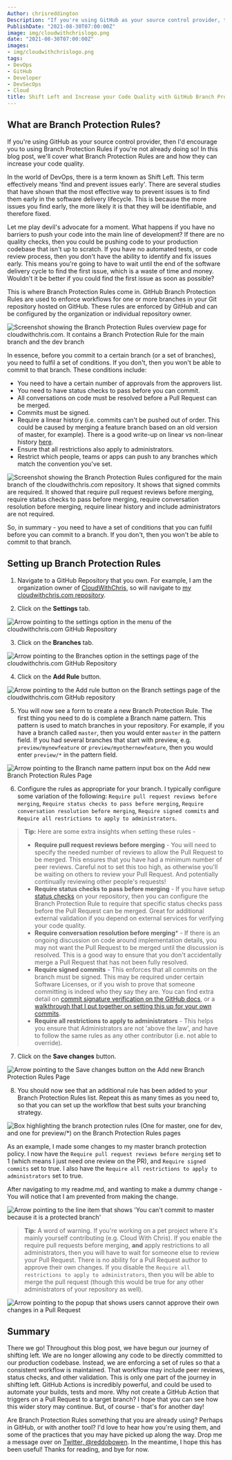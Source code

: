 ```yaml
---
Author: chrisreddington
Description: "If you're using GitHub as your source control provider, then I'd encourage you to using Branch Protection Rules if you're not already doing so! In this blog post, we'll cover what Branch Protection Rules are and how they can increase your code quality."
PublishDate: "2021-08-30T07:00:00Z"
image: img/cloudwithchrislogo.png
date: "2021-08-30T07:00:00Z"
images:
- img/cloudwithchrislogo.png
tags:
- DevOps
- GitHub
- Developer
- DevSecOps
- Cloud
title: Shift Left and Increase your Code Quality with GitHub Branch Protection Rules
---
```

## What are Branch Protection Rules?

If you're using GitHub as your source control provider, then I'd encourage you to using Branch Protection Rules if you're not already doing so! In this blog post, we'll cover what Branch Protection Rules are and how they can increase your code quality.

In the world of DevOps, there is a term known as Shift Left. This term effectively means 'find and prevent issues early'. There are several studies that have shown that the most effective way to prevent issues is to find them early in the software delivery lifecycle. This is because the more issues you find early, the more likely it is that they will be identifiable, and therefore fixed.

Let me play devil's advocate for a moment. What happens if you have no barriers to push your code into the main line of development? If there are no quality checks, then you could be pushing code to your production codebase that isn't up to scratch. If you have no automated tests, or code review process, then you don't have the ability to identify and fix issues early. This means you're going to have to wait until the end of the software delivery cycle to find the first issue, which is a waste of time and money. Wouldn't it be better if you could find the first issue as soon as possible?

This is where Branch Protection Rules come in. GitHub Branch Protection Rules are used to enforce workflows for one or more branches in your Git repository hosted on GitHub. These rules are enforced by GitHub and can be configured by the organization or individual repository owner.

![Screenshot showing the Branch Protection Rules overview page for cloudwithchris.com. It contains a Branch Protection Rule for the main branch and the dev branch](/img/blog/use-github-branch-protection-rules/branch-protection-overview.png)

In essence, before you commit to a certain branch (or a set of branches), you need to fulfil a set of conditions. If you don't, then you won't be able to commit to that branch. These conditions include:

* You need to have a certain number of approvals from the approvers list.
* You need to have status checks to pass before you can commit.
* All conversations on code must be resolved before a Pull Request can be merged.
* Commits must be signed.
* Require a linear history (i.e. commits can't be pushed out of order. This could be caused by merging a feature branch based on an old version of master, for example). There is a good write-up on linear vs non-linear history [here](https://www.bitsnbites.eu/a-tidy-linear-git-history/).
* Ensure that all restrictions also apply to administrators.
* Restrict which people, teams or apps can push to any branches which match the convention you've set.

![Screenshot showing the Branch Protection Rules configured for the main branch of the cloudwithchris.com repository. It shows that signed commits are required. It showed that require pull request reviews before merging, require status checks to pass before merging, require conversation resolution before merging, require linear history and include administrators are not required.](/img/blog/use-github-branch-protection-rules/branch-protection-rules-main.png)

So, in summary - you need to have a set of conditions that you can fulfil before you can commit to a branch. If you don't, then you won't be able to commit to that branch.

## Setting up Branch Protection Rules

1. Navigate to a GitHub Repository that you own. For example, I am the organization owner of [CloudWithChris](https://github.com/CloudWithChris/), so will navigate to [my cloudwithchris.com repository](https://github.com/CloudWithChris/cloudwithchris.com).

2. Click on the **Settings** tab.

  ![Arrow pointing to the settings option in the menu of the cloudwithchris.com GitHub Repository](/img/blog/use-github-branch-protection-rules/step-1.png)

3. Click on the **Branches** tab.

  ![Arrow pointing to the Branches option in the settings page of the cloudwithchris.com GitHub Repository](/img/blog/use-github-branch-protection-rules/step-2.png)

4. Click on the **Add Rule** button.

  ![Arrow pointing to the Add rule button on the Branch settings page of the cloudwithchris.com GitHub repository](/img/blog/use-github-branch-protection-rules/step-3.png)

5. You will now see a form to create a new Branch Protection Rule. The first thing you need to do is complete a Branch name pattern. This pattern is used to match branches in your repository. For example, if you have a branch called `master`, then you would enter `master` in the pattern field. If you had several branches that start with preview, e.g. `preview/mynewfeature` or `preview/myothernewfeature`, then you would enter `preview/*` in the pattern field.

  ![Arrow pointing to the Branch name pattern input box on the Add new Branch Protection Rules Page](/img/blog/use-github-branch-protection-rules/step-4.png)

6. Configure the rules as appropriate for your branch. I typically configure some variation of the following: ``Require pull request reviews before merging``, ``Require status checks to pass before merging``, ``Require conversation resolution before merging``, ``Require signed commits`` and ``Require all restrictions to apply to administrators``.

  > **Tip:** Here are some extra insights when setting these rules -
  >
  > * **Require pull request reviews before merging** - You will need to specify the needed number of reviews to allow the Pull Request to be merged. This ensures that you have had a minimum number of peer reviews. Careful not to set this too high, as otherwise you'll be waiting on others to review your Pull Request. And potentially continually reviewing other people's requests!
  > * **Require status checks to pass before merging** - If you have setup [status checks](https://docs.github.com/en/github/collaborating-with-pull-requests/collaborating-on-repositories-with-code-quality-features/about-status-checks) on your repository, then you can configure the Branch Protection Rule to require that specific status checks pass before the Pull Request can be merged. Great for additional external validation if you depend on external services for verifying your code quality.
  > * **Require conversation resolution before merging*** - If there is an ongoing discussion on code around implementation details, you may not want the Pull Request to be merged until the discussion is resolved. This is a good way to ensure that you don't accidentally merge a Pull Request that has not been fully resolved.
  > * **Require signed commits** - This enforces that all commits on the branch must be signed. This may be required under certain Software Licenses, or if you wish to prove that someone committing is indeed who they say they are. You can find extra detail on [commit signature verification on the GitHub docs](https://docs.github.com/en/github/authenticating-to-github/managing-commit-signature-verification/about-commit-signature-verification), or a [walkthrough that I put together on setting this up for your own commits](/blog/gpg-git-part-1).
  > * **Require all restrictions to apply to administrators** - This helps you ensure that Administrators are not 'above the law', and have to follow the same rules as any other contributor (i.e. not able to override).

7. Click on the **Save changes** button.

  ![Arrow pointing to the Save changes button on the Add new Branch Protection Rules Page](/img/blog/use-github-branch-protection-rules/step-5.png)

8. You should now see that an additional rule has been added to your Branch Protection Rules list. Repeat this as many times as you need to, so that you can set up the workflow that best suits your branching strategy.

  ![Box highlighting the branch protection rules (One for master, one for dev, and one for preview/*) on the Branch Protection Rules pages](/img/blog/use-github-branch-protection-rules/step-6.png)

As an example, I made some changes to my master branch protection policy. I now have the ``Require pull request reviews before merging`` set to 1 (which means I just need one review on the PR), and ``Require signed commits`` set to true. I also have the ``Require all restrictions to apply to administrators`` set to true.

After navigating to my readme.md, and wanting to make a dummy change - You will notice that I am prevented from making the change.

![Arrow pointing to the line item that shows 'You can't commit to master because it is a protected branch'](/img/blog/use-github-branch-protection-rules/step-6.png)

> **Tip:** A word of warning. If you're working on a pet project where it's mainly yourself contributing (e.g. Cloud With Chris). If you enable the require pull requests before merging, **and** apply restrictions to all administrators, then you will have to wait for someone else to review your Pull Request. There is no ability for a Pull Request author to approve their own changes. If you disable the ``Require all restrictions to apply to administrators``, then you will be able to merge the pull request (though this would be true for any other administrators of your repository as well).

![Arrow pointing to the popup that shows users cannot approve their own changes in a Pull Request](/img/blog/use-github-branch-protection-rules/cant-approve-own.png)

## Summary

There we go! Throughout this blog post, we have begun our journey of shifting left. We are no longer allowing any code to be directly committed to our production codebase. Instead, we are enforcing a set of rules so that a consistent workflow is maintained. That workflow may include peer reviews, status checks, and other validation. This is only one part of the journey in shifting left. GitHub Actions is incredibly powerful, and could be used to automate your builds, tests and more. Why not create a GitHub Action that triggers on a Pull Request to a target branch? I hope that you can see how this wider story may continue. But, of course - that's for another day!

Are Branch Protection Rules something that you are already using? Perhaps in GitHub, or with another tool? I'd love to hear how you're using them, and some of the practices that you may have picked up along the way. Drop me a message over on [Twitter, @reddobowen](https://twitter.com/reddobowen). In the meantime, I hope this has been useful! Thanks for reading, and bye for now.
